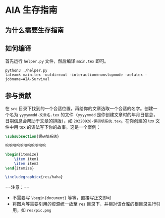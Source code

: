 # AIA 生存指南

## 为什么需要生存指南

## 如何编译

首先运行 `helper.py` 文件，然后编译 `main.tex` 即可。

```shell
python3 ./helper.py
latexmk main.tex -outdir=out -interaction=nonstopmode -xelatex -jobname=AIA-Survival
```

## 参与贡献

在 `src` 目录下找到的一个合适位置，再给你的文章选取一个合适的名字。创建一个名为 `yyyymmdd-文章名.tex` 的文件（`yyyymmdd` 是你创建文章时的年月日信息，日期信息会帮助于文章的排版），如 `20220928-保研填系统.tex`。在你创建的 tex 文件中用 tex 的语法写下你的故事。这是一个案例：

```tex
\subsubsection{保研填系统}

哈哈哈哈哈哈哈哈哈哈哈

\begin{itemize}
	\item item1
	\item item2
\end{itemize}

\includegraphicx{res/haha}
```

==注意：==

- 不需要写 `\begin{document}` 等等，直接写正文即可
- 将图片等需要引用的资源统一放至 `res` 目录下，并相对该仓库的根目录进行引用，如 `res/pic.png`

